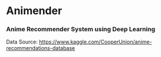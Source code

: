 # Animender
### Anime Recommender System using Deep Learning

Data Source: https://www.kaggle.com/CooperUnion/anime-recommendations-database 
